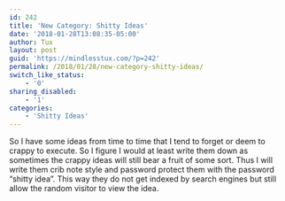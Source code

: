 ```yaml
---
id: 242
title: 'New Category: Shitty Ideas'
date: '2018-01-28T13:08:35-05:00'
author: Tux
layout: post
guid: 'https://mindlesstux.com/?p=242'
permalink: /2018/01/28/new-category-shitty-ideas/
switch_like_status:
    - '0'
sharing_disabled:
    - '1'
categories:
    - 'Shitty Ideas'
---
```


So I have some ideas from time to time that I tend to forget or deem to crappy to execute. So I figure I would at least write them down as sometimes the crappy ideas will still bear a fruit of some sort. Thus I will write them crib note style and password protect them with the password “shitty idea”. This way they do not get indexed by search engines but still allow the random visitor to view the idea.